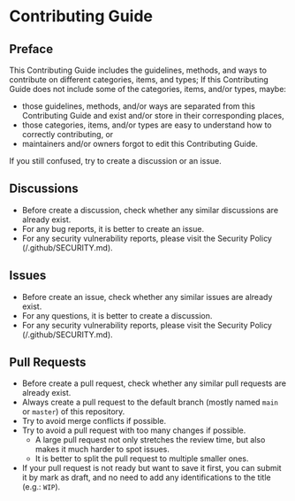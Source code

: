 # Contributing Guide

## Preface

This Contributing Guide includes the guidelines, methods, and ways to contribute on different categories, items, and types; If this Contributing Guide does not include some of the categories, items, and/or types, maybe:

- those guidelines, methods, and/or ways are separated from this Contributing Guide and exist and/or store in their corresponding places,
- those categories, items, and/or types are easy to understand how to correctly contributing, or
- maintainers and/or owners forgot to edit this Contributing Guide.

If you still confused, try to create a discussion or an issue.

## Discussions

- Before create a discussion, check whether any similar discussions are already exist.
- For any bug reports, it is better to create an issue.
- For any security vulnerability reports, please visit the Security Policy (/.github/SECURITY.md).

## Issues

- Before create an issue, check whether any similar issues are already exist.
- For any questions, it is better to create a discussion.
- For any security vulnerability reports, please visit the Security Policy (/.github/SECURITY.md).

## Pull Requests

- Before create a pull request, check whether any similar pull requests are already exist.
- Always create a pull request to the default branch (mostly named `main` or `master`) of this repository.
- Try to avoid merge conflicts if possible.
- Try to avoid a pull request with too many changes if possible.
  - A large pull request not only stretches the review time, but also makes it much harder to spot issues.
  - It is better to split the pull request to multiple smaller ones.
- If your pull request is not ready but want to save it first, you can submit it by mark as draft, and no need to add any identifications to the title (e.g.: `WIP`).
